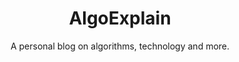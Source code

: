 <div align="center">

  # AlgoExplain

  A personal blog on algorithms, technology and more.

</div>